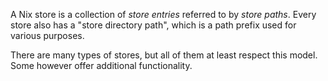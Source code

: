 A Nix store is a collection of *store entries* referred to by *store paths*.
Every store also has a "store directory path", which is a path prefix used for various purposes.

There are many types of stores, but all of them at least respect this model.
Some however offer additional functionality.
